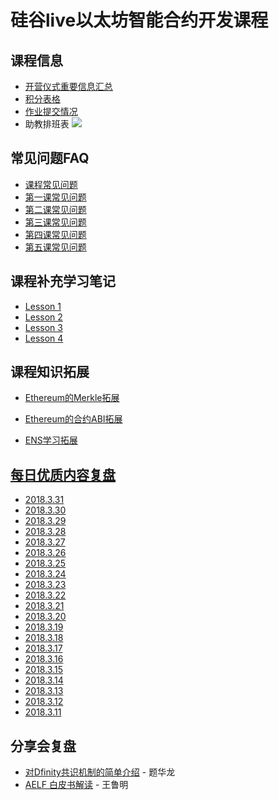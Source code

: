 # 硅谷live以太坊智能合约开发课程

## 课程信息
- [开营仪式重要信息汇总](daily-review/posts/3/开营仪式重要信息汇总.md)
- [积分表格](https://docs.google.com/spreadsheets/d/1wFIaFeGkuZ5FF4qDSQX2eSNcmvnfPR7bosbu2x7ySYE/edit?ts=5aa0e091#gid=105166377)
- [作业提交情况](http://gg.czk1.com/guigu/)
- 助教排班表
![](daily-review/posts/3/images/2018.3.11_TA.jpg)

## 常见问题FAQ
- [课程常见问题](FAQ/智能合约开发FAQ-0.md)
- [第一课常见问题](FAQ/智能合约开发FAQ-1.md)
- [第二课常见问题](FAQ/智能合约开发FAQ-2.md)
- [第三课常见问题](FAQ/智能合约开发FAQ-3.md)
- [第四课常见问题](FAQ/智能合约开发FAQ-4.md)
- [第五课常见问题](FAQ/智能合约开发FAQ-5.md)

## 课程补充学习笔记
- [Lesson 1](https://github.com/Guigulive/Wiki/wiki/Lesson-1-%E8%A1%A5%E5%85%85%E5%AD%A6%E4%B9%A0%E7%AC%94%E8%AE%B0)
- [Lesson 2](https://github.com/Guigulive/Wiki/wiki/Lesson-2-%E8%A1%A5%E5%85%85%E5%AD%A6%E4%B9%A0%E7%AC%94%E8%AE%B0)
- [Lesson 3](https://github.com/Guigulive/Wiki/wiki/Lesson-3-%E8%A1%A5%E5%85%85%E5%AD%A6%E4%B9%A0%E7%AC%94%E8%AE%B0)
- [Lesson 4](https://github.com/Guigulive/Wiki/wiki/Lesson-4-%E8%A1%A5%E5%85%85%E5%AD%A6%E4%B9%A0%E7%AC%94%E8%AE%B0)

## 课程知识拓展

- [Ethereum的Merkle拓展](https://github.com/Guigulive/Wiki/wiki/Ethereum%E7%9A%84Merkle%E6%8B%93%E5%B1%95)

- [Ethereum的合约ABI拓展](https://github.com/Guigulive/Wiki/wiki/Ethereum%E7%9A%84%E5%90%88%E7%BA%A6ABI%E6%8B%93%E5%B1%95)

- [ENS学习拓展](https://github.com/Guigulive/Wiki/wiki/ENS%E5%AD%A6%E4%B9%A0%E6%8B%93%E5%B1%95)

## [每日优质内容复盘](daily-review/README.md)
- [2018.3.31](daily-review/posts/3/2018.3.31.md)
- [2018.3.30](daily-review/posts/3/2018.3.30.md)
- [2018.3.29](daily-review/posts/3/2018.3.29.md)
- [2018.3.28](daily-review/posts/3/2018.3.28.md)
- [2018.3.27](daily-review/posts/3/2018.3.27.md)
- [2018.3.26](daily-review/posts/3/2018.3.26.md)
- [2018.3.25](daily-review/posts/3/2018.3.25.md)
- [2018.3.24](daily-review/posts/3/2018.3.24.md)
- [2018.3.23](daily-review/posts/3/2018.3.23.md)
- [2018.3.22](daily-review/posts/3/2018.3.22.md)
- [2018.3.21](daily-review/posts/3/2018.3.21.md)
- [2018.3.20](daily-review/posts/3/2018.3.20.md)
- [2018.3.19](daily-review/posts/3/2018.3.19.md)
- [2018.3.18](daily-review/posts/3/2018.3.18.md)
- [2018.3.17](daily-review/posts/3/2018.3.17.md)
- [2018.3.16](daily-review/posts/3/2018.3.16.md)
- [2018.3.15](daily-review/posts/3/2018.3.15.md)
- [2018.3.14](daily-review/posts/3/2018.3.14.md)
- [2018.3.13](daily-review/posts/3/2018.3.13.md)
- [2018.3.12](daily-review/posts/3/2018.3.12.md)
- [2018.3.11](daily-review/posts/3/2018.3.11.md)

## 分享会复盘

- [对Dfinity共识机制的简单介绍](weekly-seminar/2018.03.17-dfinity/2018.03.17-dfinity-consensus.md) - 题华龙
- [AELF 白皮书解读](weekly-seminar/2018.03.24-aelf/2018.03.24-aelf.md) - 王鲁明
